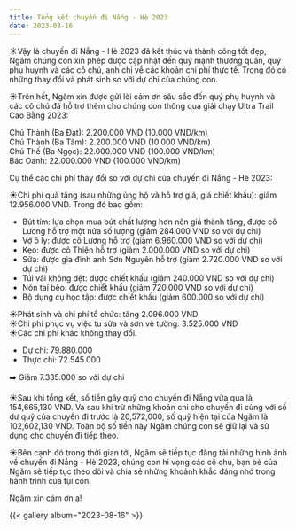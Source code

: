 ```yaml
---
title: Tổng kết chuyến đi Nắng - Hè 2023
date: 2023-08-16
---
```


☀️Vậy là chuyến đi Nắng - Hè 2023 đã kết thúc và thành công tốt đẹp, Ngăm chúng con xin phép được cập nhật đến quý mạnh thường quân, quý phụ huynh và các cô chú, anh chị về các khoản chi phí thực tế. Trong đó có những thay đổi và phát sinh so với dự chi của chúng con.

☀️Trên hết, Ngăm xin được gửi lời cảm ơn sâu sắc đến quý phụ huynh và các cô chú đã hỗ trợ thêm cho chúng con thông qua giải chạy Ultra Trail Cao Bằng 2023:  

Chú Thành (Ba Đạt): 2.200.000 VND (10.000 VND/km)  
Chú Thành (Ba Tâm): 2.200.000 VND (10.000 VND/km)  
Chú Thế (Ba Ngọc): 22.000.000 VND (100.000 VND/km)  
Bác Oanh: 22.000.000 VND (100.000 VND/km)

Cụ thể các chi phí thay đổi so với dự chi của chuyến đi Nắng - Hè 2023:

☀️Chi phí quà tặng (sau những ủng hộ và hỗ trợ giá, giá chiết khấu): giảm 12.956.000 VND. Trong đó bao gồm:
- Bút tím: lựa chọn mua bút chất lượng hơn nên giá thành tăng, được cô Lương hỗ trợ một nửa số lượng (giảm 284.000 ​​VND so với dự chi)
- Vở ô ly: được cô Lương hỗ trợ (giảm 6.960.000 VND so với dự chi)
- Kẹo: được cô Thiện hỗ trợ (giảm 2.000.000 VND so với dự chi)
- Sữa: được gia đình anh Sơn Nguyên hỗ trợ (giảm 2.720.000 VND so với dự chi)
- Túi vải không dệt: được chiết khấu (giảm 240.000 VND so với dự chi)
- Nón tai bèo: được chiết khấu (giảm 720.000 VND so với dự chi)
- Bộ dụng cụ học tập: được chiết khấu (giảm 600.000 so với dự chi)

☀️Phát sinh và chi phí tổ chức: tăng 2.096.000 VND  
☀️Chi phí phục vụ việc tu sửa và sơn vẽ tường: 3.525.000 VND  
☀️Các chi phí khác không thay đổi.

- Dự chi: 79.880.000
- Thực chi: 72.545.000

➡️ Giảm ​​​​7.335.000 so với dự chi

☀️Sau khi tổng kết, số tiền gây quỹ cho chuyến đi Nắng vừa qua là 154,665,130 VND. Và sau khi trừ những khoản chi cho chuyến đi cùng với số dư quỹ của chuyến đi trước là 20,572,000, số quỹ hiện tại của Ngăm là 102,602,130 VND. Toàn bộ số tiền này Ngăm chúng con sẽ giữ lại và sử dụng cho chuyến đi tiếp theo.

☀️Bên cạnh đó trong thời gian tới, Ngăm sẽ tiếp tục đăng tải những hình ảnh về chuyến đi Nắng - Hè 2023, chúng con hi vọng các cô chú, bạn bè của Ngăm sẽ tiếp tục theo dõi và chia sẻ những khoảnh khắc đáng nhớ trong hành trình của tụi con.

Ngăm xin cám ơn ạ!

{{< gallery album="2023-08-16" >}}
